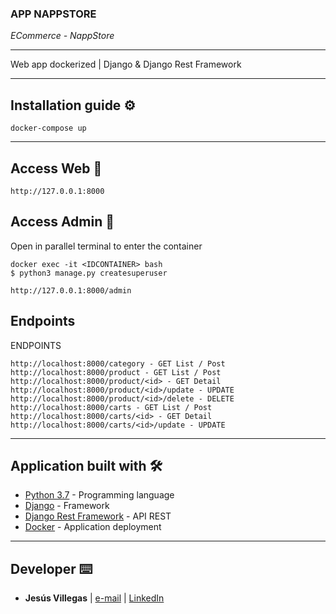 ### APP NAPPSTORE
*ECommerce - NappStore*

---------------
Web app dockerized | Django & Django Rest Framework

---------------

## Installation guide ⚙️
```
docker-compose up
```
---------------

## Access Web 🔗
```
http://127.0.0.1:8000
```
## Access Admin 🔗
Open in parallel terminal to enter the container
```
docker exec -it <IDCONTAINER> bash
$ python3 manage.py createsuperuser
```
```
http://127.0.0.1:8000/admin
```
## Endpoints
ENDPOINTS
```
http://localhost:8000/category - GET List / Post
http://localhost:8000/product - GET List / Post
http://localhost:8000/product/<id> - GET Detail
http://localhost:8000/product/<id>/update - UPDATE
http://localhost:8000/product/<id>/delete - DELETE
http://localhost:8000/carts - GET List / Post
http://localhost:8000/carts/<id> - GET Detail
http://localhost:8000/carts/<id>/update - UPDATE
```


---------------

## Application built with 🛠️

* [Python 3.7](https://www.python.org/) - Programming language
* [Django](https://www.djangoproject.com/) - Framework
* [Django Rest Framework](https://www.django-rest-framework.org/) - API REST
* [Docker](https://www.docker.com/) - Application deployment

---------------
## Developer ⌨️

* **Jesús Villegas** | [e-mail](jvncode@gmail.com)  |  [LinkedIn](https://www.linkedin.com/in/jes%C3%BAs-villegas-609b71198)


